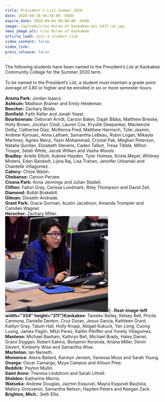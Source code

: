 ```yaml
---
title: President's List Summer 2020
date: 2020-08-18 04:58:00 -0500
expire_date: 2020-09-04 00:00:00 -0500
image: /uploads/cruz-duran-of-kankakee-dsc-6437-sm.jpg
news_image_alt: Cruz Duran of Kankakee
article_lead: Join a student club
video_content: false
video_link:
press_release: false
---
```


The following students have been named to the President’s List at Kankakee Community College for the Summer 2020 term.<br><br>To be named to the President’s List, a student must maintain a grade point average of 3.80 or higher and be enrolled in six or more semester hours.<br><br>**Aroma Park:** Jordan Isaacs.<br>**Ashkum:** Madison Bramer and Emily Heideman.<br>**Beecher:** Zachary Bolda.<br>**Bonfield:** Faith Keller and Jonah Yoest.<br>**Bourbonnais:** Deborah Arndt, Carson Baker, Dajah Bibbs, Matthew Brieske, Holly Brown, Jocelyn Clodi, Lauren Cox, Krystle Deepankar, Mackenzie Delby, Catherine Diaz, McKenna Fred, Matthew Harnisch, Tyler Jasmin, Andrew Kyrouac, Anna Latham, Samantha LeBeau, Rubin Logan, Mikayla Martinez, Agnes Menz, Yasin Mohammad, Crystal Pak, Meghan Peterson, Natalie Quinlan, Elizabeth Stevens, Caden Talbot, Tresa Tibble, Milton Troupe, Selah White, Jacob Wilken and Vasha Woods.<br>**Bradley:** Arielle Elliott, Aubree Hayden, Tyler Holmes, Krista Meyer, Whitney Misters, Eden Rainbolt, Lijina Raj, Lisa Trahan, Jennifer Urbanski and Chantelle Villagomez.<br>**Cabery:** Chloe Walsh.<br>**Chebanse:** Carson Perzee.<br>**Cissna Park:** Anna Jennings and Julian Stadeli.<br>**Clifton:** Fallon Gray, Carissa Lundmark, Riley Thompson and David Zell.<br>**Diamond:** Bobbi Brakebill.<br>**Gilman:** Dioselin Andrade.<br>**Grant Park:** Grace Gorman, Austin Jacobson, Amanda Trompler and Camden Wagner.<br>**Herscher:** Zachary Miller.<br>**![](/uploads/cruz-duran-of-kankakee-dsc-6437-sm.jpg){: .float-image-left width="334" height="311"}Kankakee:** Tameko Bailey, Kelsey Bell, Pricila Carmona, Danielle Denton, Cruz Duran, Jesus Garcia, Kathleen Grant, Kaitlyn Gray, Tatum Hall, Holly Kropp, Abigail Kukuck, Yan Long, Cuong Luong, James Paglin, Mitzi Perez, Kaitlin Pfeiffer and Yorelly Villagomez.<br>**Manteno:** Michael Basham, Kathryn Bell, Michael Brady, Haley Daniel, Grace Duggan, Robert Eakins, Benjamin Koranda, Ariana Miller, Devin Sievert, Kimberly Wise and Samantha Wise.<br>**Martinton:** Ian Nemeth.<br>**Momence:** Alexis Ballard, Karmyn Jensen, Vanessa Moss and Sarah Young.<br>**Onarga:** Oscar Camargo, Myya Campos and Allison Pree.<br>**Reddick:** Peyton Mullin.<br>**Saint Anne:** Theresa Lindstrom and Sarah Littrell.<br>**Sheldon:** Katherine Morris.<br>**Watseka:** Andrew Douglas, Jazmin Esquivel, Mayra Esquivel Bautista, Mallory Grosvenor, Samantha Nelson, Hayden Peters and Keegan Zack.<br>**Brighton, Mich.:** Seth Ellis. &nbsp; &nbsp; &nbsp; &nbsp;<br>&nbsp;